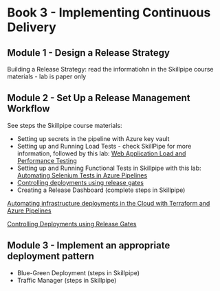 # Book 3 - Implementing Continuous Delivery

## Module 1 - Design a Release Strategy

Building a Release Strategy: read the informatiohn in the Skillpipe course materials - lab is paper only

## Module 2 - Set Up a Release Management Workflow

See steps the Skillpipe course materials:

* Setting up secrets in the pipeline with Azure key vault 
* Setting up and Running Load Tests - check SkillPipe for more information, followed by this lab: [Web Application Load and Performance Testing](https://azuredevopslabs.com/labs/azuredevops/load/)
* Setting up and Running Functional Tests in Skillpipe with this lab: [Automating Selenium Tests in Azure Pipelines](https://www.azuredevopslabs.com/labs/vstsextend/Selenium/)
* [Controlling deployments using release gates](https://azuredevopslabs.com/labs/vstsextend/releasegates/)
* Creating a Release Dashboard (complete steps in Skillpipe)

[Automating infrastructure deployments in the Cloud with Terraform and Azure Pipelines](https://azuredevopslabs.com/labs/vstsextend/terraform/)

[Controlling Deployments using Release Gates](https://azuredevopslabs.com/labs/vstsextend/releasegates/)

## Module 3 - Implement an appropriate deployment pattern

* Blue-Green Deployment (steps in Skillpipe)
* Traffic Manager (steps in Skillpipe)

